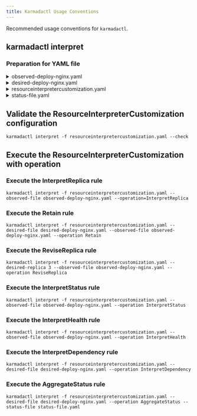 ```yaml
---
title: Karmadactl Usage Conventions
---
```


Recommended usage conventions for `karmadactl`.

## karmadactl interpret

### Preparation for YAML file

<details>
<summary>observed-deploy-nginx.yaml</summary>

```yaml
apiVersion: apps/v1
kind: Deployment
metadata:
  name: nginx
  labels:
    app: nginx
spec:
  replicas: 3
  paused: true
  selector:
    matchLabels:
      app: nginx
  template:
    metadata:
      labels:
        app: nginx
    spec:
      containers:
      - image: nginx
        name: nginx
status:
  availableReplicas: 2
  observedGeneration: 1
  readyReplicas: 2
  replicas: 2
  updatedReplicas: 2
```
</details>

<details>
<summary>desired-deploy-nginx.yaml</summary>

```yaml
apiVersion: apps/v1
kind: Deployment
metadata:
  name: nginx
  labels:
    app: nginx
spec:
  replicas: 3
  paused: false
  selector:
    matchLabels:
      app: nginx
  template:
    metadata:
      labels:
        app: nginx
    spec:
      containers:
      - image: nginx
        name: nginx
      serviceAccountName: test-sa
```
</details>

<details>
<summary>resourceinterpretercustomization.yaml</summary>

```yaml
apiVersion: config.karmada.io/v1alpha1
kind: ResourceInterpreterCustomization
metadata:
  name: declarative-configuration-example
spec:
  target:
    apiVersion: apps/v1
    kind: Deployment
  customizations:
    replicaResource:
      luaScript: >
        function GetReplicas(obj)
          replica = obj.spec.replicas
          requirement = {}
          return replica, requirement
        end
    replicaRevision:
      luaScript: >
        function ReviseReplica(obj, desiredReplica)
          obj.spec.replicas = desiredReplica
          return obj
        end
    retention:
      luaScript: >
        function Retain(desiredObj, observedObj)
          desiredObj.spec.paused = observedObj.spec.paused
          return desiredObj
        end
    statusAggregation:
      luaScript: >
        function AggregateStatus(desiredObj, statusItems)
          if statusItems == nil then
            return desiredObj
          end
          if desiredObj.status == nil then
            desiredObj.status = {}
          end
          replicas = 0
          for i = 1, #statusItems do
            if statusItems[i].status ~= nil and statusItems[i].status.replicas ~= nil then
              replicas = replicas + statusItems[i].status.replicas
            end
          end
          desiredObj.status.replicas = replicas
          return desiredObj
        end
    statusReflection:
      luaScript: >
        function ReflectStatus (observedObj)
          return observedObj.status
        end
    healthInterpretation:
      luaScript: >
        function InterpretHealth(observedObj)
          return observedObj.status.readyReplicas == observedObj.spec.replicas
        end
    dependencyInterpretation:
      luaScript: >
        function GetDependencies(desiredObj)
          dependentSas = {}
          refs = {}
          if desiredObj.spec.template.spec.serviceAccountName ~= nil and desiredObj.spec.template.spec.serviceAccountName ~= 'default' then
            dependentSas[desiredObj.spec.template.spec.serviceAccountName] = true
          end
          local idx = 1
          for key, value in pairs(dependentSas) do
            dependObj = {}
            dependObj.apiVersion = 'v1'
            dependObj.kind = 'ServiceAccount'
            dependObj.name = key
            dependObj.namespace = desiredObj.metadata.namespace
            refs[idx] = dependObj
            idx = idx + 1
          end
          return refs
        end
```
</details>

<details>
<summary>status-file.yaml</summary>

```yaml
applied: true
clusterName: member1
health: Healthy
status:
  availableReplicas: 1
  readyReplicas: 1
  replicas: 1
  updatedReplicas: 1
---
applied: true
clusterName: member2
health: Healthy
status:
  availableReplicas: 1
  readyReplicas: 1
  replicas: 1
  updatedReplicas: 1
```
</details>

## Validate the ResourceInterpreterCustomization configuration

```shell
karmadactl interpret -f resourceinterpretercustomization.yaml --check
```

## Execute the ResourceInterpreterCustomization with operation

### Execute the InterpretReplica rule

```shell
karmadactl interpret -f resourceinterpretercustomization.yaml --observed-file observed-deploy-nginx.yaml --operation=InterpretReplica
```

### Execute the Retain rule

```shell
karmadactl interpret -f resourceinterpretercustomization.yaml --desired-file desired-deploy-nginx.yaml --observed-file observed-deploy-nginx.yaml --operation Retain
```

### Execute the ReviseReplica rule

```shell
karmadactl interpret -f resourceinterpretercustomization.yaml --desired-replica 3 --observed-file observed-deploy-nginx.yaml --operation ReviseReplica
```

### Execute the InterpretStatus rule

```shell
karmadactl interpret -f resourceinterpretercustomization.yaml --observed-file observed-deploy-nginx.yaml --operation InterpretStatus
```

### Execute the InterpretHealth rule

```shell
karmadactl interpret -f resourceinterpretercustomization.yaml --observed-file observed-deploy-nginx.yaml --operation InterpretHealth
```

### Execute the InterpretDependency rule

```shell
karmadactl interpret -f resourceinterpretercustomization.yaml --desired-file desired-deploy-nginx.yaml --operation InterpretDependency
```

### Execute the AggregateStatus rule

```shell
karmadactl interpret -f resourceinterpretercustomization.yaml --desired-file desired-deploy-nginx.yaml --operation AggregateStatus --status-file status-file.yaml
```
